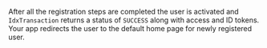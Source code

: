 After all the registration steps are completed the user is activated and `IdxTransaction` returns a status of `SUCCESS` along with access and ID tokens. Your app redirects the user to the default home page for newly registered user.

